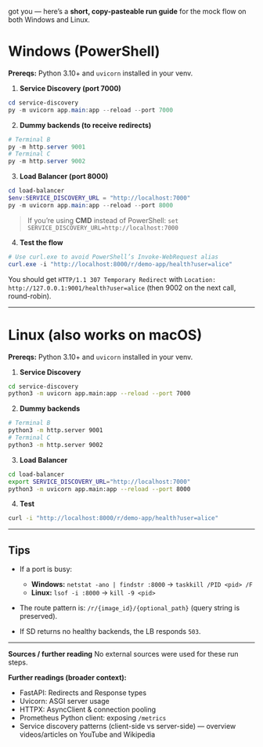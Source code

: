 got you — here’s a **short, copy-pasteable run guide** for the mock flow on both Windows and Linux.

# Windows (PowerShell)

**Prereqs:** Python 3.10+ and `uvicorn` installed in your venv.

1. **Service Discovery (port 7000)**

```powershell
cd service-discovery
py -m uvicorn app.main:app --reload --port 7000
```

2. **Dummy backends (to receive redirects)**

```powershell
# Terminal B
py -m http.server 9001
# Terminal C
py -m http.server 9002
```

3. **Load Balancer (port 8000)**

```powershell
cd load-balancer
$env:SERVICE_DISCOVERY_URL = "http://localhost:7000"
py -m uvicorn app.main:app --reload --port 8000
```

> If you’re using **CMD** instead of PowerShell:
> `set SERVICE_DISCOVERY_URL=http://localhost:7000`

4. **Test the flow**

```powershell
# Use curl.exe to avoid PowerShell’s Invoke-WebRequest alias
curl.exe -i "http://localhost:8000/r/demo-app/health?user=alice"
```

You should get `HTTP/1.1 307 Temporary Redirect` with `Location: http://127.0.0.1:9001/health?user=alice` (then 9002 on the next call, round-robin).

---

# Linux (also works on macOS)

**Prereqs:** Python 3.10+ and `uvicorn` installed in your venv.

1. **Service Discovery**

```bash
cd service-discovery
python3 -m uvicorn app.main:app --reload --port 7000
```

2. **Dummy backends**

```bash
# Terminal B
python3 -m http.server 9001
# Terminal C
python3 -m http.server 9002
```

3. **Load Balancer**

```bash
cd load-balancer
export SERVICE_DISCOVERY_URL="http://localhost:7000"
python3 -m uvicorn app.main:app --reload --port 8000
```

4. **Test**

```bash
curl -i "http://localhost:8000/r/demo-app/health?user=alice"
```

---

## Tips

* If a port is busy:

  * **Windows:** `netstat -ano | findstr :8000` → `taskkill /PID <pid> /F`
  * **Linux:** `lsof -i :8000` → `kill -9 <pid>`
* The route pattern is: `/r/{image_id}/{optional_path}` (query string is preserved).
* If SD returns no healthy backends, the LB responds `503`.

---

**Sources / further reading**
No external sources were used for these run steps.

**Further readings (broader context):**

* FastAPI: Redirects and Response types
* Uvicorn: ASGI server usage
* HTTPX: AsyncClient & connection pooling
* Prometheus Python client: exposing `/metrics`
* Service discovery patterns (client-side vs server-side) — overview videos/articles on YouTube and Wikipedia
